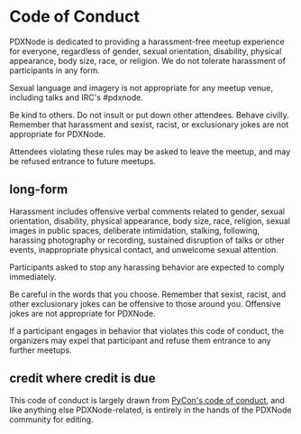 # Code of Conduct

PDXNode is dedicated to providing a harassment-free meetup experience for everyone, regardless of gender, sexual orientation, disability, physical appearance, body size, race, or religion. We do not tolerate harassment of participants in any form.

Sexual language and imagery is not appropriate for any meetup venue, including talks and IRC's #pdxnode.

Be kind to others. Do not insult or put down other attendees. Behave civilly. Remember that harassment and sexist, racist, or exclusionary jokes are not appropriate for PDXNode.

Attendees violating these rules may be asked to leave the meetup, and may be refused entrance to future meetups.

## long-form

Harassment includes offensive verbal comments related to gender, sexual orientation, disability, physical appearance, body size, race, religion, sexual images in public spaces, 
deliberate intimidation, stalking, following, harassing photography or recording, sustained disruption of talks or other events, inappropriate physical contact, and unwelcome sexual attention.

Participants asked to stop any harassing behavior are expected to comply immediately.

Be careful in the words that you choose. Remember that sexist, racist, and other exclusionary jokes can be offensive to those around you. Offensive jokes are not appropriate for PDXNode.

If a participant engages in behavior that violates this code of conduct, the organizers may expel that participant and refuse them entrance to any further meetups.

## credit where credit is due

This code of conduct is largely drawn from [PyCon's code of conduct](https://us.pycon.org/2012/codeofconduct/), and like anything else PDXNode-related, is entirely in the hands
of the PDXNode community for editing.

